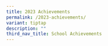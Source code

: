 ```yaml
---
title: 2023 Achievements
permalink: /2023-achievements/
variant: tiptap
description: ""
third_nav_title: School Achievements
---
```

<p></p>